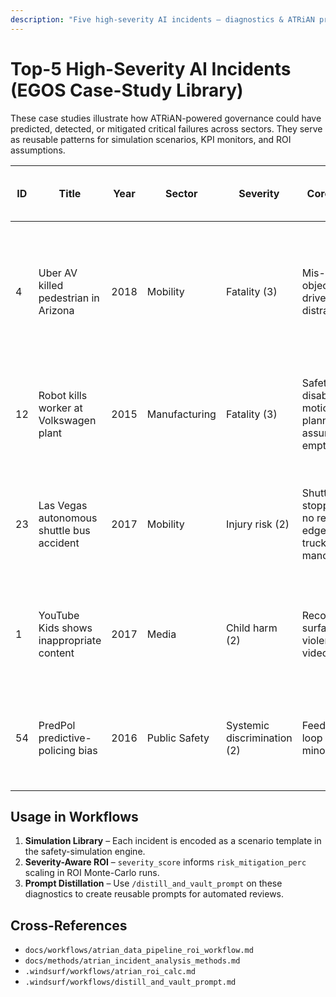 ```yaml
---
description: "Five high-severity AI incidents – diagnostics & ATRiAN preventive patterns"
---
```


# Top-5 High-Severity AI Incidents (EGOS Case-Study Library)

These case studies illustrate how ATRiAN-powered governance could have predicted, detected, or mitigated critical failures across sectors. They serve as reusable patterns for simulation scenarios, KPI monitors, and ROI assumptions.

| ID | Title | Year | Sector | Severity | Core Failure | ATRiAN Early-Warning Signals | Preventive Controls |
|----|-------|------|--------|----------|--------------|-----------------------------|---------------------|
| 4 | Uber AV killed pedestrian in Arizona | 2018 | Mobility | Fatality (3) | Mis-classified object; safety driver distraction | Perception confusion-matrix deficit on "jaywalking at night"; sim logs → high brake latency; missing redundancy flag | Night-pedestrian CI tests; dual-sensor fusion; driver-alert monitoring |
| 12 | Robot kills worker at Volkswagen plant | 2015 | Manufacturing | Fatality (3) | Safety cage disabled; motion planner assumed empty cell | Config diff disabling lockouts; risk-matrix anomaly (human in restricted zone) | Dual-check override workflow; proximity sensors |
| 23 | Las Vegas autonomous shuttle bus accident | 2017 | Mobility | Injury risk (2) | Shuttle stopped but no reverse; edge-case truck manoeuvre | Simulation scenario "others violate right-of-way" uncovered no evasive path; KPI "evasion available" alarm | Add reverse capability; V2X messaging tests |
| 1 | YouTube Kids shows inappropriate content | 2017 | Media | Child harm (2) | Recommender surfaced violent/sexual videos to kids | Real-time toxicity classifier exceeded threshold; CTR spike on flagged content | Stricter policy tests; adversarial prompt generation; human escalation |
| 54 | PredPol predictive-policing bias | 2016 | Public Safety | Systemic discrimination (2) | Feedback loop targeting minorities | Fairness KPI regression; counterfactual disparity eval | Data re-weighting; socio-economic covariates; governance board review |

## Usage in Workflows

1. **Simulation Library** – Each incident is encoded as a scenario template in the safety-simulation engine.
2. **Severity-Aware ROI** – `severity_score` informs `risk_mitigation_perc` scaling in ROI Monte-Carlo runs.
3. **Prompt Distillation** – Use `/distill_and_vault_prompt` on these diagnostics to create reusable prompts for automated reviews.

## Cross-References

* `docs/workflows/atrian_data_pipeline_roi_workflow.md`
* `docs/methods/atrian_incident_analysis_methods.md`
* `.windsurf/workflows/atrian_roi_calc.md`
* `.windsurf/workflows/distill_and_vault_prompt.md`
